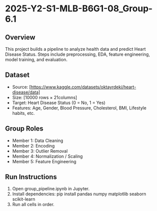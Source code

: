 # 2025-Y2-S1-MLB-B6G1-08_Group-6.1

## Overview
This project builds a pipeline to analyze health data and predict Heart Disease Status. 
Steps include preprocessing, EDA, feature engineering, model training, and evaluation.

## Dataset
- Source: [https://www.kaggle.com/datasets/oktayrdeki/heart-disease/data]
- Size: [10000 rows × 21columns]
- Target: Heart Disease Status (0 = No, 1 = Yes)
- Features: Age, Gender, Blood Pressure, Cholesterol, BMI, Lifestyle habits, etc.

## Group Roles
- Member 1: Data Cleaning
- Member 2: Encoding
- Member 3: Outlier Removal
- Member 4: Normalization / Scaling
- Member 5: Feature Engineering

## Run Instructions
1. Open group_pipeline.ipynb in Jupyter.
2. Install dependencies:
   pip install pandas numpy matplotlib seaborn scikit-learn
3. Run all cells in order.
